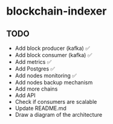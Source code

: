 # blockchain-indexer

## TODO

- Add block producer (kafka) ✅
- Add block consumer (kafka) ✅
- Add metrics ✅
- Add Postgres ✅
- Add nodes monitoring ✅
- Add nodes backup mechanism
- Add more chains
- Add API
- Check if consumers are scalable
- Update README.md
- Draw a diagram of the architecture
